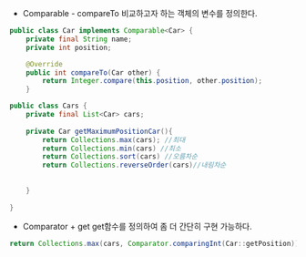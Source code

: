 
- Comparable - compareTo
비교하고자 하는 객체의 변수를 정의한다.
```java
public class Car implements Comparable<Car> {  
    private final String name;  
    private int position;

	@Override  
	public int compareTo(Car other) {  
	    return Integer.compare(this.position, other.position);  
	}
```

```java
public class Cars {  
    private final List<Car> cars;
    
	private Car getMaximumPositionCar(){
		return Collections.max(cars); //최대
		return Collections.min(cars) //최소
		return Collections.sort(cars) //오름차순
		return Collections.reverseOrder(cars)//내림차순
		 
		
	}
 
}
```


- Comparator + get
get함수를 정의하여 좀 더 간단히 구현 가능하다.
```java
return Collections.max(cars, Comparator.comparingInt(Car::getPosition)); 
```
